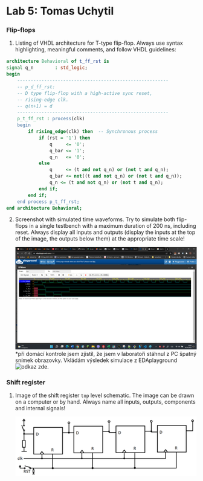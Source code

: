 # Lab 5: Tomas Uchytil

### Flip-flops

1. Listing of VHDL architecture for T-type flip-flop. Always use syntax highlighting, meaningful comments, and follow VHDL guidelines:

```vhdl
architecture Behavioral of t_ff_rst is
signal q_n        : std_logic;
begin
    --------------------------------------------------------
    -- p_d_ff_rst:
    -- D type flip-flop with a high-active sync reset,
    -- rising-edge clk.
    -- q(n+1) = d
    --------------------------------------------------------
    p_t_ff_rst : process(clk)
    begin
        if rising_edge(clk) then  -- Synchronous process
            if (rst = '1') then
                q     <= '0';
                q_bar <= '1';
                q_n   <= '0';
            else
                q     <= (t and not q_n) or (not t and q_n);
                q_bar <= not((t and not q_n) or (not t and q_n));
                q_n <= (t and not q_n) or (not t and q_n);
            end if;
        end if;
    end process p_t_ff_rst;
end architecture Behavioral;
```

2. Screenshot with simulated time waveforms. Try to simulate both flip-flops in a single testbench with a maximum duration of 200 ns, including reset. Always display all inputs and outputs (display the inputs at the top of the image, the outputs below them) at the appropriate time scale!

   ![your figure](waveforms.png)
   *při domácí kontrole jsem zjistil, že jsem v laboratoři stáhnul z PC špatný snímek obrazovky. Vkládám výsledek simulace z EDAplayground ![odkaz zde](https://www.edaplayground.com/x/DVJk). 

### Shift register

1. Image of the shift register `top` level schematic. The image can be drawn on a computer or by hand. Always name all inputs, outputs, components and internal signals!

   ![your figure](images/registr.png)
